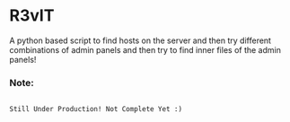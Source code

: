 # R3vIT
A python based script to find hosts on the server and then try different combinations of admin panels and then try to find inner files of the admin panels!

### Note:
<pre><code>
Still Under Production! Not Complete Yet :) 
</code></pre>
